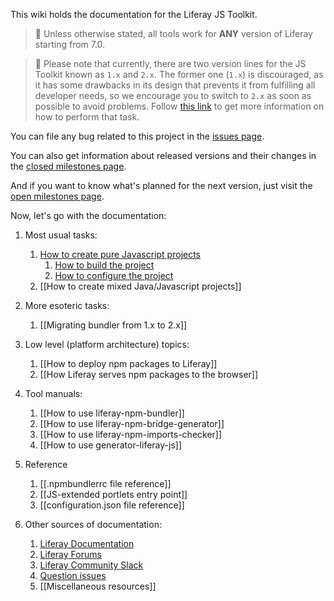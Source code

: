This wiki holds the documentation for the Liferay JS Toolkit.

> 👀 Unless otherwise stated, all tools work for **ANY** version of Liferay starting from 7.0.

> 👀 Please note that currently, there are two version lines for the JS Toolkit known as `1.x` and `2.x`.
> The former one (`1.x`) is discouraged, as it has some drawbacks in its design that prevents it from fulfilling all developer needs, so we encourage you to switch to `2.x` as soon as possible to avoid problems. Follow [this link](https://github.com/liferay/liferay-js-toolkit/wiki/Migrating-bundler-from-1.x-to-2.x) to get more information on how to perform that task.

You can file any bug related to this project in the [issues page](https://github.com/liferay/liferay-js-toolkit/issues).

You can also get information about released versions and their changes in the [closed milestones page](https://github.com/liferay/liferay-js-toolkit/milestones?state=closed).

And if you want to know what's planned for the next version, just visit the [open milestones page](https://github.com/liferay/liferay-js-toolkit/milestones?state=open).

Now, let's go with the documentation:

1. Most usual tasks:

   1. [How to create pure Javascript projects](https://github.com/liferay/liferay-js-toolkit/wiki/How-to-use-generator-liferay-js)
      1. [How to build the project](https://github.com/liferay/liferay-js-toolkit/wiki/Running-build-npm-scripts)
      2. [How to configure the project](https://github.com/liferay/liferay-js-toolkit/wiki/Configuring-pure-javascript-projects)
   2. [[How to create mixed Java/Javascript projects]]

2. More esoteric tasks:

   1. [[Migrating bundler from 1.x to 2.x]]

3. Low level (platform architecture) topics:

   1. [[How to deploy npm packages to Liferay]]
   2. [[How Liferay serves npm packages to the browser]]

4. Tool manuals:

   1. [[How to use liferay-npm-bundler]]
   2. [[How to use liferay-npm-bridge-generator]]
   3. [[How to use liferay-npm-imports-checker]]
   4. [[How to use generator-liferay-js]]

5. Reference

   1. [[.npmbundlerrc file reference]]
   2. [[JS-extended portlets entry point]]
   3. [[configuration.json file reference]]

6. Other sources of documentation:

   1. [Liferay Documentation](https://dev.liferay.com/develop/tutorials/-/knowledge_base/7-0/using-npm-in-your-portlets)
   2. [Liferay Forums](https://web.liferay.com/community/forums/-/message_boards/category/8408627)
   3. [Liferay Community Slack](https://liferay-community.slack.com/)
   4. [Question issues](https://github.com/liferay/liferay-js-toolkit/issues?utf8=%E2%9C%93&q=is%3Aissue+label%3Aquestion+)
   5. [[Miscellaneous resources]]
